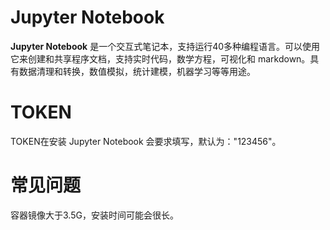 # Jupyter Notebook

**Jupyter Notebook** 是一个交互式笔记本，支持运行40多种编程语言。可以使用它来创建和共享程序文档，支持实时代码，数学方程，可视化和 markdown。具有数据清理和转换，数值模拟，统计建模，机器学习等等用途。

# TOKEN

TOKEN在安装 Jupyter Notebook 会要求填写，默认为："123456"。

# 常见问题

容器镜像大于3.5G，安装时间可能会很长。
